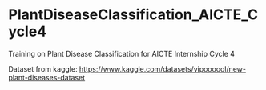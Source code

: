 # PlantDiseaseClassification_AICTE_Cycle4
Training on Plant Disease Classification for AICTE Internship Cycle 4

Dataset from kaggle:
https://www.kaggle.com/datasets/vipoooool/new-plant-diseases-dataset

